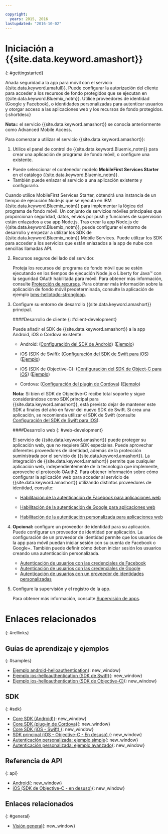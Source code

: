 ```yaml
---

copyright:
  years: 2015, 2016
lastupdated: "2016-10-02"
---
```



# Iniciación a {{site.data.keyword.amashort}}
{: #gettingstarted}


Añada seguridad a la app para móvil con el servicio {{site.data.keyword.amafull}}. Puede configurar la autorización del cliente para acceder a los recursos de fondo protegidos que se ejecutan en {{site.data.keyword.Bluemix_notm}}. Utilice proveedores de identidad (Google y Facebook), o identidades personalizadas para autenticar usuarios y otorgar acceso a las aplicaciones web y los recursos de fondo protegidos.
{:shortdesc}

**Nota:**: el servicio {{site.data.keyword.amashort}} se conocía anteriormente como Advanced Mobile Access.


Para comenzar a utilizar el servicio {{site.data.keyword.amashort}}:

1. Utilice el panel de control de {{site.data.keyword.Bluemix_notm}} para crear una aplicación de programa de fondo móvil, o configure una existente.
  - Puede seleccionar el contenedor modelo **MobileFirst Services Starter** en el catálogo {{site.data.keyword.Bluemix_notm}}.
  - También puede enlazar el servicio a una aplicación existente y configurarlo.

   Cuando utilice MobileFirst Services Starter, obtendrá una instancia de un tiempo de ejecución Node.js que se ejecuta en IBM {{site.data.keyword.Bluemix_notm}} para implementar la lógica del programa de fondo móvil. Un conjunto de servicios móviles principales que proporcionan seguridad, datos, envíos por push y funciones de supervisión están enlazados a esa app Node.js. Tras crear la app Node.js de {{site.data.keyword.Bluemix_notm}}, puede configurar el entorno de desarrollo y empezar a utilizar los SDK de {{site.data.keyword.Bluemix_notm}} Mobile Services. Puede utilizar los SDK para acceder a los servicios que están enlazados a la app de nube con sencillas llamadas API.
  
2. Recursos seguros del lado del servidor.

   Proteja los recursos del programa de fondo móvil que se estén ejecutando en los tiempos de ejecución Node.js o Liberty for Java&trade; con la seguridad OAuth habilitada para móvil. Para obtener más información, consulte [Protección de recursos](protecting-resources.html).
   Para obtener más información sobre la aplicación de fondo móvil predeterminada, consulte la aplicación de ejemplo [bms-hellotodo-strongloop](https://github.com/ibm-bluemix-mobile-services/bms-hellotodo-strongloop).

3. Configure su entorno de desarrollo {{site.data.keyword.amashort}} principal.
   
	####Desarrollo de cliente
   {: #client-development}
   
	Puede añadir el SDK de {{site.data.keyword.amashort}} a la app Android, iOS o Cordova existente: 
   * Android: ([Configuración del SDK de Android](getting-started-android.html)) ([Ejemplo](https://github.com/ibm-bluemix-mobile-services/bms-samples-android-helloauthentication))
  
   * iOS (SDK de Swift): ([Configuración del SDK de Swift para iOS](getting-started-ios-swift-sdk.html))
      ([Ejemplo](https://github.com/ibm-bluemix-mobile-services/bms-samples-swift-helloauthentication))
  
   * iOS (SDK de Objective-C): ([Configuración del SDK de Object-C para iOS](getting-started-ios.html)) ([Ejemplo](https://github.com/ibm-bluemix-mobile-services/bms-samples-ios-helloauthentication))

   * Cordova: ([Configuración del plugin de Cordova](getting-started-cordova.html)) ([Ejemplo](https://github.com/ibm-bluemix-mobile-services/bms-samples-cordova-helloauthentication))
   
   **Nota:**  Si bien el SDK de Objective-C recibe total soporte y sigue considerándose como SDK principal para {{site.data.keyword.amashort}}, está previsto dejar de mantener este SDK a finales del año en favor del nuevo SDK de Swift. Si crea una aplicación, se recomienda utilizar el SDK de Swift (consulte [Configuración del SDK de Swift para iOS](getting-started-ios-swift-sdk.html)).

	####Desarrollo web
   {: #web-development}

   El servicio de {{site.data.keyword.amashort}} puede proteger su aplicación web, que no requiere SDK especiales. Puede aprovechar diferentes proveedores de identidad, además de la protección suministrada por el servicio de {{site.data.keyword.amashort}}. La integración de {{site.data.keyword.amashort}} permite que cualquier aplicación web, independientemente de la tecnología que implemente, aproveche el protocolo OAuth2. Para obtener información sobre cómo configurar la aplicación web para acceder al servicio de {{site.data.keyword.amashort}} utilizando distintos proveedores de identidad, consulte:

    * [Habilitación de la autenticación de Facebook para aplicaciones web](facebook-auth-web.html)
              
    * [Habilitación de la autenticación de Google para aplicaciones web](google-auth-web.html)
              
    * [Habilitación de la autenticación personalizada para aplicaciones web](custom-auth-web.html)
              
4. **Opcional:** configure un proveedor de identidad para su aplicación. Puede configurar un proveedor de identidad por aplicación. La configuración de un proveedor de identidad permite que los usuarios de la app para móvil puedan iniciar sesión con su cuenta de Facebook o Google+. También puede definir cómo deben iniciar sesión los usuarios creando una autenticación personalizada.
   * [Autenticación de usuarios con las credenciales de Facebook](facebook-auth-overview.html)
   * [Autenticación de usuarios con las credenciales de Google](google-auth-overview.html)
   * [Autenticación de usuarios con un proveedor de identidades personalizadas](custom-auth.html)

5. Configure la supervisión y el registro de la app.

    Para obtener más información, consulte [Supervisión de apps](app-monitoring.html).

# Enlaces relacionados
{: #rellinks}

## Guías de aprendizaje y ejemplos
{: #samples}
* [Ejemplo android-helloauthentication](https://github.com/ibm-bluemix-mobile-services/bms-samples-android-helloauthentication){: new_window}
* [Ejemplo ios-helloauthentication (SDK de Swift)](https://github.com/ibm-bluemix-mobile-services/bms-samples-swift-helloauthentication){: new_window}
* [Ejemplo ios-helloauthentication (SDK de Objective-C)](https://github.com/ibm-bluemix-mobile-services/bms-samples-ios-helloauthentication){: new_window}

## SDK
{: #sdk}
* [Core SDK (Android)](https://github.com/ibm-bluemix-mobile-services/bms-clientsdk-android-core){: new_window}
* [Core SDK (plug-in de Cordova)](https://github.com/ibm-bluemix-mobile-services/bms-clientsdk-cordova-plugin-core){: new_window}
* [Core SDK (iOS - Swift) ](https://github.com/ibm-bluemix-mobile-services/bms-clientsdk-swift-core){: new_window}
* [SDK principal (iOS - Objective-C - En desuso) ](https://hub.jazz.net/git/bluemixmobilesdk/imf-ios-sdk/archive?revstr=master){: new_window}
* [Autenticación personalizada: ejemplo simple](https://github.com/ibm-bluemix-mobile-services/bms-mca-custom-identity-provider-sample){: new_window}
* [Autenticación personalizada: ejemplo avanzado](https://github.com/ibm-bluemix-mobile-services/bms-mca-custom-identity-provider-with-user-management){: new_window}

## Referencia de API
{: api}
* [Android](https://console.{DomainName}/docs/api/content/api/mobilefirst/android/core-api-doc/overview-summary.html){: new_window}
* [iOS (SDK de Objective-C - en desuso)](https://console.{DomainName}/docs/api/content/api/mobilefirst/ios/IMFCore_api-doc/html/index.html){: new_window}


## Enlaces relacionados
{: #general}
* [Visión general](overview.html){: new_window}
